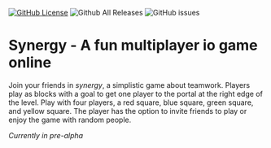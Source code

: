 [![GitHub License](https://img.shields.io/badge/license-OSL--3.0-green.svg)](https://github.com/ETCEntertainment/synergy/blob/master/LICENSE)
![Github All Releases](https://img.shields.io/github/downloads/ETCEntertainment/synergy/total.svg)
![GitHub issues](https://img.shields.io/github/issues/badges/shields.svg)
# Synergy - A fun multiplayer io game online
Join your friends in *synergy*, a simplistic game about teamwork.
Players play as blocks with a goal to get one player to the portal at the right edge of the level.
Play with four players, a red square, blue square, green square, and yellow square.
The player has the option to invite friends to play or enjoy the game with random people.

*Currently in pre-alpha*

